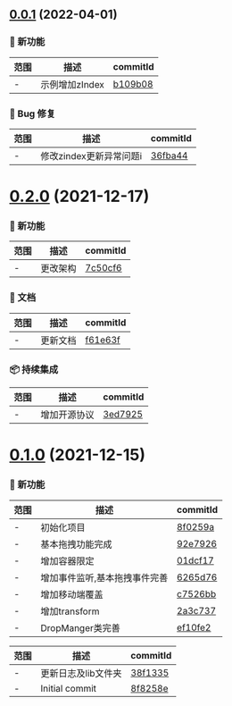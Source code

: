 ## [0.0.1](https://github.com/dengBox/drop-manger/compare/v0.2.0...v0.0.1) (2022-04-01)

### 🌟 新功能
范围|描述|commitId
--|--|--
 - | 示例增加zIndex | [b109b08](https://github.com/dengBox/drop-manger/commit/b109b08)


### 🐛 Bug 修复
范围|描述|commitId
--|--|--
 - | 修改zindex更新异常问题i | [36fba44](https://github.com/dengBox/drop-manger/commit/36fba44)

# [0.2.0](https://github.com/dengBox/drop-manger/compare/v0.1.0...v0.2.0) (2021-12-17)

### 🌟 新功能
范围|描述|commitId
--|--|--
 - | 更改架构 | [7c50cf6](https://github.com/dengBox/drop-manger/commit/7c50cf6)


### 📝 文档
范围|描述|commitId
--|--|--
 - | 更新文档 | [f61e63f](https://github.com/dengBox/drop-manger/commit/f61e63f)


### 📦 持续集成
范围|描述|commitId
--|--|--
 - | 增加开源协议 | [3ed7925](https://github.com/dengBox/drop-manger/commit/3ed7925)

# [0.1.0](https://github.com/dengBox/drop-manger/compare/8f8258e...v0.1.0) (2021-12-15)

### 🌟 新功能
范围|描述|commitId
--|--|--
 - | 初始化项目 | [8f0259a](https://github.com/dengBox/drop-manger/commit/8f0259a)
 - | 基本拖拽功能完成 | [92e7926](https://github.com/dengBox/drop-manger/commit/92e7926)
 - | 增加容器限定 | [01dcf17](https://github.com/dengBox/drop-manger/commit/01dcf17)
 - | 增加事件监听,基本拖拽事件完善 | [6265d76](https://github.com/dengBox/drop-manger/commit/6265d76)
 - | 增加移动端覆盖 | [c7526bb](https://github.com/dengBox/drop-manger/commit/c7526bb)
 - | 增加transform | [2a3c737](https://github.com/dengBox/drop-manger/commit/2a3c737)
 - | DropManger类完善 | [ef10fe2](https://github.com/dengBox/drop-manger/commit/ef10fe2)


范围|描述|commitId
--|--|--
 - | 更新日志及lib文件夹 | [38f1335](https://github.com/dengBox/drop-manger/commit/38f1335)
 - | Initial commit | [8f8258e](https://github.com/dengBox/drop-manger/commit/8f8258e)

